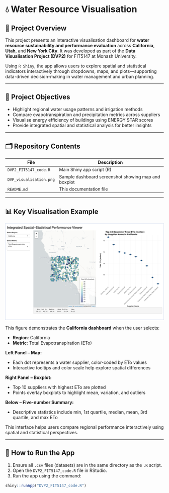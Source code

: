 # 💧 Water Resource Visualisation

## 📌 Project Overview

This project presents an interactive visualisation dashboard for **water resource sustainability and performance evaluation** across **California**, **Utah**, and **New York City**. It was developed as part of the **Data Visualisation Project (DVP2)** for FIT5147 at Monash University.

Using `R Shiny`, the app allows users to explore spatial and statistical indicators interactively through dropdowns, maps, and plots—supporting data-driven decision-making in water management and urban planning.

---

## 🎯 Project Objectives

- Highlight regional water usage patterns and irrigation methods
- Compare evapotranspiration and precipitation metrics across suppliers
- Visualise energy efficiency of buildings using ENERGY STAR scores
- Provide integrated spatial and statistical analysis for better insights

---

## 🗂️ Repository Contents

| File | Description |
|------|-------------|
| `DVP2_FIT5147_code.R` | Main Shiny app script (R) |
| `DVP_visualisation.png` | Sample dashboard screenshot showing map and boxplot |
| `README.md` | This documentation file |

---

## 📊 Key Visualisation Example

![Dashboard Preview](DVP_visualisation.png)

This figure demonstrates the **California dashboard** when the user selects:

- **Region**: California  
- **Metric**: Total Evapotranspiration (ETo)

**Left Panel – Map:**
- Each dot represents a water supplier, color-coded by ETo values
- Interactive tooltips and color scale help explore spatial differences

**Right Panel – Boxplot:**
- Top 10 suppliers with highest ETo are plotted
- Points overlay boxplots to highlight mean, variation, and outliers

**Below – Five-number Summary:**
- Descriptive statistics include min, 1st quartile, median, mean, 3rd quartile, and max ETo

This interface helps users compare regional performance interactively using spatial and statistical perspectives.

---

## 🧪 How to Run the App

1. Ensure all `.csv` files (datasets) are in the same directory as the `.R` script.
2. Open the `DVP2_FIT5147_code.R` file in RStudio.
3. Run the app using the command:

```r
shiny::runApp("DVP2_FIT5147_code.R")
